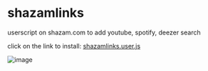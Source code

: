 # shazamlinks

userscript on shazam.com to add youtube, spotify, deezer search

click on the link to install: [shazamlinks.user.js](https://github.com/OzakIOne/shazamlinks/raw/master/shazamlinks.user.js)

![image](https://github.com/OzakIOne/shazamlinks/assets/29860391/cb16f0e0-f079-4024-bf0f-d72a1b9e1e70)
